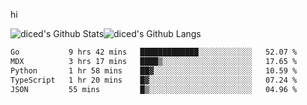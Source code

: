 hi

<img align="center" style="padding:0" src="https://github-readme-stats-diced.vercel.app/api?username=diced&show_icons=true&count_private=true&include_all_commits=true&hide=contribs&hide_border=true&hide_title=true&hide_border=true&theme=transparent" alt="diced's Github Stats"><img align="center" style="padding:0" src="https://github-readme-stats-diced.vercel.app/api/top-langs/?username=diced&layout=compact&hide_border=true&theme=transparent" alt="diced's Github Langs">

<!--START_SECTION:waka-->

```txt
Go           9 hrs 42 mins   █████████████░░░░░░░░░░░░   52.07 %
MDX          3 hrs 17 mins   ████▒░░░░░░░░░░░░░░░░░░░░   17.65 %
Python       1 hr 58 mins    ██▓░░░░░░░░░░░░░░░░░░░░░░   10.59 %
TypeScript   1 hr 20 mins    █▓░░░░░░░░░░░░░░░░░░░░░░░   07.24 %
JSON         55 mins         █▒░░░░░░░░░░░░░░░░░░░░░░░   04.96 %
```

<!--END_SECTION:waka-->
